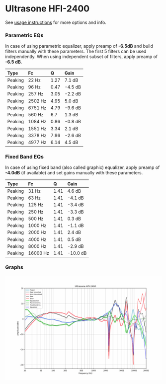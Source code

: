 # Ultrasone HFI-2400
See [usage instructions](https://github.com/jaakkopasanen/AutoEq#usage) for more options and info.

### Parametric EQs
In case of using parametric equalizer, apply preamp of **-6.5dB** and build filters manually
with these parameters. The first 5 filters can be used independently.
When using independent subset of filters, apply preamp of **-6.5 dB**.

| Type    | Fc      |    Q | Gain    |
|:--------|:--------|:-----|:--------|
| Peaking | 22 Hz   | 1.27 | 7.1 dB  |
| Peaking | 96 Hz   | 0.47 | -4.5 dB |
| Peaking | 257 Hz  | 3.05 | -2.2 dB |
| Peaking | 2502 Hz | 4.95 | 5.0 dB  |
| Peaking | 6751 Hz | 4.79 | -9.6 dB |
| Peaking | 560 Hz  | 6.7  | 1.3 dB  |
| Peaking | 1084 Hz | 0.86 | -0.8 dB |
| Peaking | 1551 Hz | 3.34 | 2.1 dB  |
| Peaking | 3378 Hz | 7.96 | -2.6 dB |
| Peaking | 4977 Hz | 6.14 | 4.5 dB  |

### Fixed Band EQs
In case of using fixed band (also called graphic) equalizer, apply preamp of **-4.0dB**
(if available) and set gains manually with these parameters.

| Type    | Fc       |    Q | Gain     |
|:--------|:---------|:-----|:---------|
| Peaking | 31 Hz    | 1.41 | 4.6 dB   |
| Peaking | 63 Hz    | 1.41 | -4.1 dB  |
| Peaking | 125 Hz   | 1.41 | -3.4 dB  |
| Peaking | 250 Hz   | 1.41 | -3.3 dB  |
| Peaking | 500 Hz   | 1.41 | 0.3 dB   |
| Peaking | 1000 Hz  | 1.41 | -1.1 dB  |
| Peaking | 2000 Hz  | 1.41 | 2.4 dB   |
| Peaking | 4000 Hz  | 1.41 | 0.5 dB   |
| Peaking | 8000 Hz  | 1.41 | -2.9 dB  |
| Peaking | 16000 Hz | 1.41 | -10.0 dB |

### Graphs
![](./Ultrasone%20HFI-2400.png)